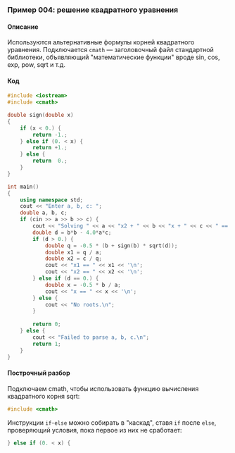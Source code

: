 ### Пример 004: решение квадратного уравнения

#### Описание

Используются альтернативные формулы корней квадратного уравнения. Подключается `cmath` — заголовочный файл стандартной библиотеки, объявляющий "математические функции" вроде sin, cos, exp, pow, sqrt и т.д.

#### Код

```cpp
#include <iostream>
#include <cmath>

double sign(double x)
{
	if (x < 0.) {
		return -1.;
	} else if (0. < x) {
		return +1.;
	} else {
		return  0.;
	}
}

int main()
{
	using namespace std;
	cout << "Enter a, b, c: ";
	double a, b, c;
	if (cin >> a >> b >> c) {
		cout << "Solving " << a << "x2 + " << b << "x + " << c << " == 0:\n";
		double d = b*b - 4.0*a*c;
		if (d > 0.) {
			double q = -0.5 * (b + sign(b) * sqrt(d));
			double x1 = q / a;
			double x2 = c / q;
			cout << "x1 == " << x1 << '\n';
			cout << "x2 == " << x2 << '\n';
		} else if (d == 0.) {
			double x = -0.5 * b / a;
			cout << "x == " << x << '\n';
		} else {
			cout << "No roots.\n";
		}
		
		return 0;
	} else {
		cout << "Failed to parse a, b, c.\n";
		return 1;
	}
}
```

#### Построчный разбор

Подключаем cmath, чтобы использовать функцию вычисления квадратного корня sqrt:

```cpp
#include <cmath>
```

Инструкции `if`-`else` можно собирать в "каскад", ставя `if` после `else`, проверяющий условия, пока первое из них не сработает:

```cpp
} else if (0. < x) {
```
